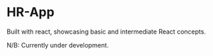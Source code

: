 # HR-App
Built with react, showcasing basic and intermediate React concepts.

N/B: Currently under development.



